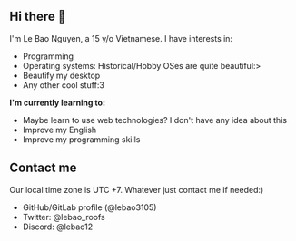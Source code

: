 ## Hi there 👋

I'm Le Bao Nguyen, a 15 y/o Vietnamese. I have interests in:

* Programming
* Operating systems: Historical/Hobby OSes are quite beautiful:>
* Beautify my desktop
* Any other cool stuff:3

**I'm currently learning to:**

* Maybe learn to use web technologies? I don't have any idea about this
* Improve my English
* Improve my programming skills

## Contact me

Our local time zone is UTC +7. Whatever just contact me if needed:)

* GitHub/GitLab profile (@lebao3105)
* Twitter: @lebao_roofs
* Discord: @lebao12
